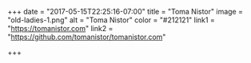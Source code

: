 +++
date = "2017-05-15T22:25:16-07:00"
title = "Toma Nistor"
image = "old-ladies-1.png"
alt = "Toma Nistor"
color = "#212121"
link1 = "https://tomanistor.com"
link2 = "https://github.com/tomanistor/tomanistor.com"

+++
